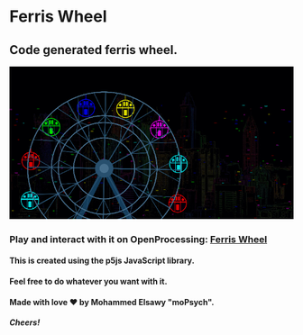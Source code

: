 # Ferris Wheel
## Code generated ferris wheel.

<img src="./assets/sample.png">

### Play and interact with it on OpenProcessing: <a href="https://www.openprocessing.org/sketch/1034456">Ferris Wheel</a>

#### This is created using the **p5js** JavaScript library.   
#### Feel free to do whatever you want with it.
#### Made with love ❤ by Mohammed Elsawy "moPsych".
#### *Cheers!*
